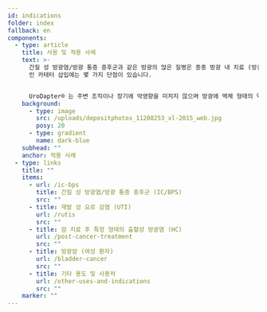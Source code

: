 ```yaml
---
id: indications
folder: index
fallback: en
components:
  - type: article
    title: 사용 및 적용 사례
    text: >-
      간질 성 방광염/방광 통증 증후군과 같은 방광의 많은 질병은 종종 방광 내 치료 (방광에 직접 약물 투여)가 필요하지만 기존의 방법
      인 카테터 삽입에는 몇 가지 단점이 있습니다.


      UroDapter® 는 주변 조직이나 장기에 악영향을 미치지 않으며 방광에 액체 형태의 약물을 주입 할 수 있게 합니다. 이 장치는 다음 조건의 치료시에 사용 할 수 있습니다.
    background:
      - type: image
        src: /uploads/depositphotos_11208253_xl-2015_web.jpg
        posy: 20
      - type: gradient
        name: dark-blue
    subhead: ""
    anchor: 적용 사례
  - type: links
    title: ""
    items:
      - url: /ic-bps
        title: 간질 성 방광염/방광 통증 증후군 (IC/BPS)
        src: ""
      - title: 재발 성 요로 감염 (UTI)
        url: /rutis
        src: ""
      - title: 암 치료 후 특정 형태의 출혈성 방광염 (HC)
        url: /post-cancer-treatment
        src: ""
      - title: 방광암 (여성 환자)
        url: /bladder-cancer
        src: ""
      - title: 기타 용도 및 사용처
        url: /other-uses-and-indications
        src: ""
    marker: ""
---
```

